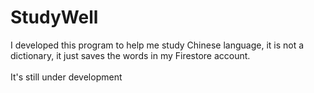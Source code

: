 # StudyWell
I developed this program to help me study Chinese language, it is not a dictionary, it just saves the words in my Firestore account.<br>
<br>It's still under development
